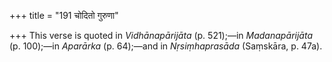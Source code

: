 +++
title = "191 चोदितो गुरुणा"

+++
This verse is quoted in *Vidhānapārijāta* (p. 521);—in *Madanapārijāta*
(p. 100);—in *Aparārka* (p. 64);—and in *Nṛsiṃhaprasāda* (Saṃskāra, p.
47a).


